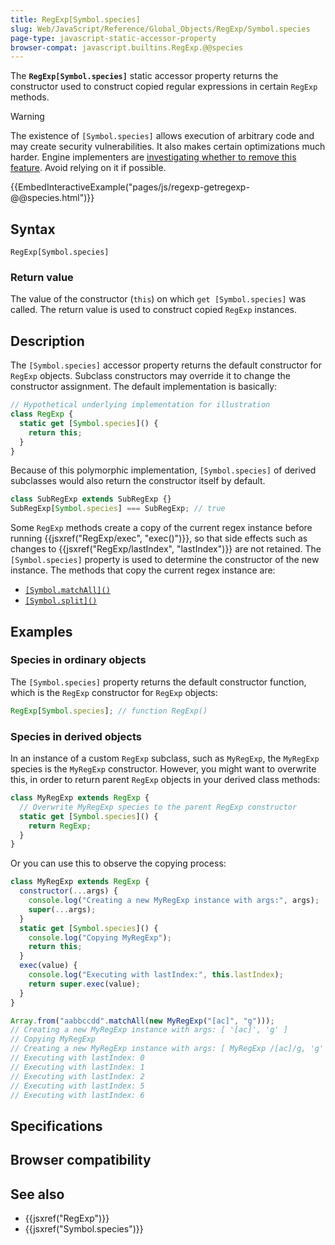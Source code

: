 ```yaml
---
title: RegExp[Symbol.species]
slug: Web/JavaScript/Reference/Global_Objects/RegExp/Symbol.species
page-type: javascript-static-accessor-property
browser-compat: javascript.builtins.RegExp.@@species
---
```




The **`RegExp[Symbol.species]`** static accessor property returns the constructor used to construct copied regular expressions in certain `RegExp` methods.

> [!WARNING]
> The existence of `[Symbol.species]` allows execution of arbitrary code and may create security vulnerabilities. It also makes certain optimizations much harder. Engine implementers are [investigating whether to remove this feature](https://github.com/tc39/proposal-rm-builtin-subclassing). Avoid relying on it if possible.

{{EmbedInteractiveExample("pages/js/regexp-getregexp-@@species.html")}}

## Syntax

```js-nolint
RegExp[Symbol.species]
```

### Return value

The value of the constructor (`this`) on which `get [Symbol.species]` was called. The return value is used to construct copied `RegExp` instances.

## Description

The `[Symbol.species]` accessor property returns the default constructor for `RegExp` objects. Subclass constructors may override it to change the constructor assignment. The default implementation is basically:

```js
// Hypothetical underlying implementation for illustration
class RegExp {
  static get [Symbol.species]() {
    return this;
  }
}
```

Because of this polymorphic implementation, `[Symbol.species]` of derived subclasses would also return the constructor itself by default.

```js
class SubRegExp extends SubRegExp {}
SubRegExp[Symbol.species] === SubRegExp; // true
```

Some `RegExp` methods create a copy of the current regex instance before running {{jsxref("RegExp/exec", "exec()")}}, so that side effects such as changes to {{jsxref("RegExp/lastIndex", "lastIndex")}} are not retained. The `[Symbol.species]` property is used to determine the constructor of the new instance. The methods that copy the current regex instance are:

- [`[Symbol.matchAll]()`](/Web/JavaScript/Reference/Global_Objects/RegExp/Symbol.matchAll)
- [`[Symbol.split]()`](/Web/JavaScript/Reference/Global_Objects/RegExp/Symbol.split)

## Examples

### Species in ordinary objects

The `[Symbol.species]` property returns the default constructor function, which is the `RegExp` constructor for `RegExp` objects:

```js
RegExp[Symbol.species]; // function RegExp()
```

### Species in derived objects

In an instance of a custom `RegExp` subclass, such as `MyRegExp`, the `MyRegExp` species is the `MyRegExp` constructor. However, you might want to overwrite this, in order to return parent `RegExp` objects in your derived class methods:

```js
class MyRegExp extends RegExp {
  // Overwrite MyRegExp species to the parent RegExp constructor
  static get [Symbol.species]() {
    return RegExp;
  }
}
```

Or you can use this to observe the copying process:

```js
class MyRegExp extends RegExp {
  constructor(...args) {
    console.log("Creating a new MyRegExp instance with args:", args);
    super(...args);
  }
  static get [Symbol.species]() {
    console.log("Copying MyRegExp");
    return this;
  }
  exec(value) {
    console.log("Executing with lastIndex:", this.lastIndex);
    return super.exec(value);
  }
}

Array.from("aabbccdd".matchAll(new MyRegExp("[ac]", "g")));
// Creating a new MyRegExp instance with args: [ '[ac]', 'g' ]
// Copying MyRegExp
// Creating a new MyRegExp instance with args: [ MyRegExp /[ac]/g, 'g' ]
// Executing with lastIndex: 0
// Executing with lastIndex: 1
// Executing with lastIndex: 2
// Executing with lastIndex: 5
// Executing with lastIndex: 6
```

## Specifications



## Browser compatibility



## See also

- {{jsxref("RegExp")}}
- {{jsxref("Symbol.species")}}
